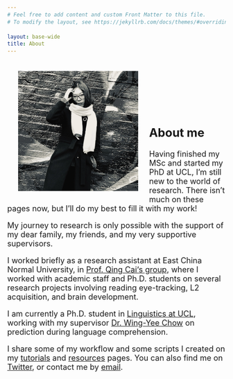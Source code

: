 ```yaml
---
# Feel free to add content and custom Front Matter to this file.
# To modify the layout, see https://jekyllrb.com/docs/themes/#overriding-theme-defaults

layout: base-wide
title: About
---
```


<img src="/images/profile_image_2_square.webp" alt="" align="left" height="55%" width="55%" vspace="20" hspace="25">

<font size="+1">
<p style="padding: 5em 0 1em 0;"><h2>About me</h2></p>

<p>Having finished my MSc and started my PhD at UCL, I’m still new to the world of research. There isn’t much on these pages now, but I’ll do my best to fill it with my work!</p>

<p>My journey to research is only possible with the support of my dear family, my friends, and my very supportive supervisors.</p>

<p>I worked briefly as a research assistant at East China Normal University, in <a href="https://slangscience.github.io/slang/index_cn.html" target="_blank">Prof. Qing Cai‘s group</a>, where I worked with academic staff and Ph.D. students on several research projects involving reading eye-tracking, L2 acquisition, and brain development.</p>

<p>I am currently a Ph.D. student in <a href="https://www.ucl.ac.uk/pals/research/linguistics/linguistics-people" target="_blank">Linguistics at UCL</a>, working with my supervisor <a href="https://www.ucl.ac.uk/pals/people/wingyee-chow" target="_blank">Dr. Wing-Yee Chow</a> on prediction during language comprehension.</p>

I share some of my workflow and some scripts I created on my <a href="https://yiling-huo.github.io/tutorials/" target="_blank">tutorials</a> and <a href="https://yiling-huo.github.io/resources/" target="_blank">resources</a> pages. You can also find me on <a href="https://twitter.com/YlHuo" target="_blank">Twitter</a>, or contact me by <a href="mailto:yiling.huo.18@ucl.ac.uk">email</a>. </font>
